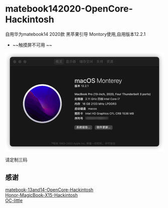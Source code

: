 # matebook142020-OpenCore-Hackintosh

自用华为matebook14 2020款 黑苹果引导 Montory使用,自用版本12.2.1

*  ~~触摸屏不可用 ~~

![使用图片](./montory.png)

请定制三码

## 感谢

[matebook-13and14-OpenCore-Hackintosh](https://github.com/ske1996/matebook-13and14-OpenCore-Hackintosh)  
[Honor-MagicBook-X15-Hackintosh](https://github.com/fjallsarlon/Honor-MagicBook-X15-Hackintosh)  
[OC-little](https://github.com/daliansky/OC-little)
